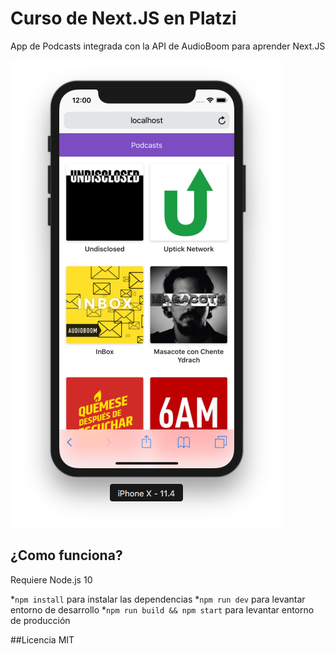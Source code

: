 # Curso de Next.JS en Platzi

App de Podcasts integrada con la API de AudioBoom para aprender Next.JS

![Caption App](./public/static/captura.png)

## ¿Como funciona?

Requiere Node.js 10

*`npm install` para instalar las dependencias
*`npm run dev` para levantar entorno de desarrollo
*`npm run build && npm start` para levantar entorno de producción

##Licencia
MIT